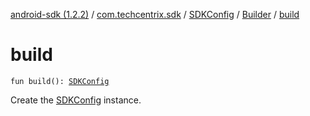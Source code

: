 [android-sdk (1.2.2)](../../../index.md) / [com.techcentrix.sdk](../../index.md) / [SDKConfig](../index.md) / [Builder](index.md) / [build](./build.md)

# build

`fun build(): `[`SDKConfig`](../index.md)

Create the [SDKConfig](../index.md) instance.


